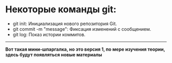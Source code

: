 # Некоторые команды git:
* git init: Инициализация нового репозитория Git.
* git commit -m "message": Фиксация изменений с сообщением.
* git log: Показ истории коммитов.
---
**Вот такая мини-шпаргалка, но это версия 1, по мере изучения теории, здесь будут появляться новые материалы**